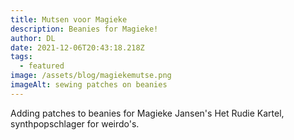 ```yaml
---
title: Mutsen voor Magieke
description: Beanies for Magieke!
author: DL
date: 2021-12-06T20:43:18.218Z
tags:
  - featured
image: /assets/blog/magiekemutse.png
imageAlt: sewing patches on beanies
---
```


Adding patches to beanies for Magieke Jansen's Het Rudie Kartel, synthpopschlager for weirdo's.
